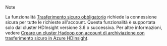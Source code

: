 > [!NOTE]
> La funzionalità [Trasferimento sicuro obbligatorio](../articles/storage/common/storage-require-secure-transfer.md) richiede la connessione sicura per tutte le richieste all'account. Questa funzionalità è supportata solo dal cluster HDInsight versione 3.6 o successiva. Per altre informazioni, vedere [Creare un cluster Hadoop con account di archiviazione con trasferimento sicuro in Azure HDInsight](../articles/hdinsight/hdinsight-hadoop-create-linux-clusters-with-secure-transfer-storage.md).